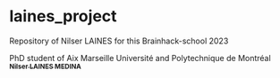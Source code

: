 # laines_project
Repository of Nilser LAINES for this Brainhack-school 2023

PhD student of Aix Marseille Université and Polytechnique de Montréal 
<a href="https://github.com/Nilser3">
   <br /><sub><b>Nilser LAINES MEDINA</b></sub>
</a>
